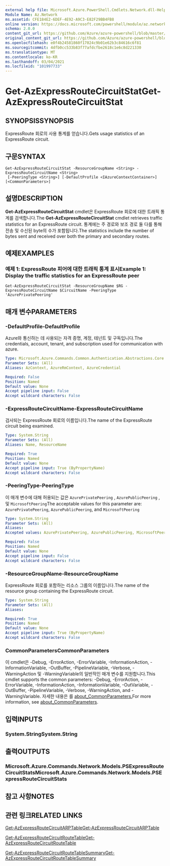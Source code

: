 ```yaml
---
external help file: Microsoft.Azure.PowerShell.Cmdlets.Network.dll-Help.xml
Module Name: Az.Network
ms.assetid: CFE184E2-6DEF-4E92-A9C3-E82F29BB4FB8
online version: https://docs.microsoft.com/powershell/module/az.network/get-azexpressroutecircuitstat
schema: 2.0.0
content_git_url: https://github.com/Azure/azure-powershell/blob/master/src/Network/Network/help/Get-AzExpressRouteCircuitStat.md
original_content_git_url: https://github.com/Azure/azure-powershell/blob/master/src/Network/Network/help/Get-AzExpressRouteCircuitStat.md
ms.openlocfilehash: e0f4b24581860f17024c9b01e62b3c84616c6f81
ms.sourcegitcommit: 4dfb0cc533b83f77afdcfbe2618c1e6c8d221330
ms.translationtype: MT
ms.contentlocale: ko-KR
ms.lasthandoff: 03/04/2021
ms.locfileid: "101997733"
---
```

# <span data-ttu-id="d2cf5-101">Get-AzExpressRouteCircuitStat</span><span class="sxs-lookup"><span data-stu-id="d2cf5-101">Get-AzExpressRouteCircuitStat</span></span>

## <span data-ttu-id="d2cf5-102">SYNOPSIS</span><span class="sxs-lookup"><span data-stu-id="d2cf5-102">SYNOPSIS</span></span>
<span data-ttu-id="d2cf5-103">ExpressRoute 회로의 사용 통계를 얻습니다.</span><span class="sxs-lookup"><span data-stu-id="d2cf5-103">Gets usage statistics of an ExpressRoute circuit.</span></span>

## <span data-ttu-id="d2cf5-104">구문</span><span class="sxs-lookup"><span data-stu-id="d2cf5-104">SYNTAX</span></span>

```
Get-AzExpressRouteCircuitStat -ResourceGroupName <String> -ExpressRouteCircuitName <String>
 [-PeeringType <String>] [-DefaultProfile <IAzureContextContainer>] [<CommonParameters>]
```

## <span data-ttu-id="d2cf5-105">설명</span><span class="sxs-lookup"><span data-stu-id="d2cf5-105">DESCRIPTION</span></span>
<span data-ttu-id="d2cf5-106">**Get-AzExpressRouteCircuitStat** cmdlet은 ExpressRoute 회로에 대한 트래픽 통계를 검색합니다.</span><span class="sxs-lookup"><span data-stu-id="d2cf5-106">The **Get-AzExpressRouteCircuitStat** cmdlet retrieves traffic statistics for an ExpressRoute circuit.</span></span> <span data-ttu-id="d2cf5-107">통계에는 주 경로와 보조 경로 둘 다를 통해 전송 및 수신된 byte의 수가 포함됩니다.</span><span class="sxs-lookup"><span data-stu-id="d2cf5-107">The statistics include the number of bytes sent and received over both the primary and secondary routes.</span></span>

## <span data-ttu-id="d2cf5-108">예제</span><span class="sxs-lookup"><span data-stu-id="d2cf5-108">EXAMPLES</span></span>

### <span data-ttu-id="d2cf5-109">예제 1: ExpressRoute 피어에 대한 트래픽 통계 표시</span><span class="sxs-lookup"><span data-stu-id="d2cf5-109">Example 1: Display the traffic statistics for an ExpressRoute peer</span></span>
```
Get-AzExpressRouteCircuitStat -ResourceGroupName $RG -ExpressRouteCircuitName $CircuitName -PeeringType 'AzurePrivatePeering'
```

## <span data-ttu-id="d2cf5-110">매개 변수</span><span class="sxs-lookup"><span data-stu-id="d2cf5-110">PARAMETERS</span></span>

### <span data-ttu-id="d2cf5-111">-DefaultProfile</span><span class="sxs-lookup"><span data-stu-id="d2cf5-111">-DefaultProfile</span></span>
<span data-ttu-id="d2cf5-112">Azure와 통신하는 데 사용되는 자격 증명, 계정, 테넌트 및 구독입니다.</span><span class="sxs-lookup"><span data-stu-id="d2cf5-112">The credentials, account, tenant, and subscription used for communication with azure.</span></span>

```yaml
Type: Microsoft.Azure.Commands.Common.Authentication.Abstractions.Core.IAzureContextContainer
Parameter Sets: (All)
Aliases: AzContext, AzureRmContext, AzureCredential

Required: False
Position: Named
Default value: None
Accept pipeline input: False
Accept wildcard characters: False
```

### <span data-ttu-id="d2cf5-113">-ExpressRouteCircuitName</span><span class="sxs-lookup"><span data-stu-id="d2cf5-113">-ExpressRouteCircuitName</span></span>
<span data-ttu-id="d2cf5-114">검사되는 ExpressRoute 회로의 이름입니다.</span><span class="sxs-lookup"><span data-stu-id="d2cf5-114">The name of the ExpressRoute circuit being examined.</span></span>

```yaml
Type: System.String
Parameter Sets: (All)
Aliases: Name, ResourceName

Required: True
Position: Named
Default value: None
Accept pipeline input: True (ByPropertyName)
Accept wildcard characters: False
```

### <span data-ttu-id="d2cf5-115">-PeeringType</span><span class="sxs-lookup"><span data-stu-id="d2cf5-115">-PeeringType</span></span>
<span data-ttu-id="d2cf5-116">이 매개 변수에 대해 허용되는 값은 `AzurePrivatePeering` , `AzurePublicPeering` , 및 `MicrosoftPeering`</span><span class="sxs-lookup"><span data-stu-id="d2cf5-116">The acceptable values for this parameter are: `AzurePrivatePeering`, `AzurePublicPeering`, and `MicrosoftPeering`</span></span>

```yaml
Type: System.String
Parameter Sets: (All)
Aliases:
Accepted values: AzurePrivatePeering, AzurePublicPeering, MicrosoftPeering

Required: False
Position: Named
Default value: None
Accept pipeline input: False
Accept wildcard characters: False
```

### <span data-ttu-id="d2cf5-117">-ResourceGroupName</span><span class="sxs-lookup"><span data-stu-id="d2cf5-117">-ResourceGroupName</span></span>
<span data-ttu-id="d2cf5-118">ExpressRoute 회로를 포함하는 리소스 그룹의 이름입니다.</span><span class="sxs-lookup"><span data-stu-id="d2cf5-118">The name of the resource group containing the ExpressRoute circuit.</span></span>

```yaml
Type: System.String
Parameter Sets: (All)
Aliases:

Required: True
Position: Named
Default value: None
Accept pipeline input: True (ByPropertyName)
Accept wildcard characters: False
```

### <span data-ttu-id="d2cf5-119">CommonParameters</span><span class="sxs-lookup"><span data-stu-id="d2cf5-119">CommonParameters</span></span>
<span data-ttu-id="d2cf5-120">이 cmdlet은 -Debug, -ErrorAction, -ErrorVariable, -InformationAction, -InformationVariable, -OutBuffer, -PipelineVariable, -Verbose, -WarningAction 및 -WarningVariable의 일반적인 매개 변수를 지원합니다.</span><span class="sxs-lookup"><span data-stu-id="d2cf5-120">This cmdlet supports the common parameters: -Debug, -ErrorAction, -ErrorVariable, -InformationAction, -InformationVariable, -OutVariable, -OutBuffer, -PipelineVariable, -Verbose, -WarningAction, and -WarningVariable.</span></span> <span data-ttu-id="d2cf5-121">자세한 내용은 를 [about_CommonParameters.](http://go.microsoft.com/fwlink/?LinkID=113216)</span><span class="sxs-lookup"><span data-stu-id="d2cf5-121">For more information, see [about_CommonParameters](http://go.microsoft.com/fwlink/?LinkID=113216).</span></span>

## <span data-ttu-id="d2cf5-122">입력</span><span class="sxs-lookup"><span data-stu-id="d2cf5-122">INPUTS</span></span>

### <span data-ttu-id="d2cf5-123">System.String</span><span class="sxs-lookup"><span data-stu-id="d2cf5-123">System.String</span></span>

## <span data-ttu-id="d2cf5-124">출력</span><span class="sxs-lookup"><span data-stu-id="d2cf5-124">OUTPUTS</span></span>

### <span data-ttu-id="d2cf5-125">Microsoft.Azure.Commands.Network.Models.PSExpressRouteCircuitStats</span><span class="sxs-lookup"><span data-stu-id="d2cf5-125">Microsoft.Azure.Commands.Network.Models.PSExpressRouteCircuitStats</span></span>

## <span data-ttu-id="d2cf5-126">참고 사항</span><span class="sxs-lookup"><span data-stu-id="d2cf5-126">NOTES</span></span>

## <span data-ttu-id="d2cf5-127">관련 링크</span><span class="sxs-lookup"><span data-stu-id="d2cf5-127">RELATED LINKS</span></span>

[<span data-ttu-id="d2cf5-128">Get-AzExpressRouteCircuitARPTable</span><span class="sxs-lookup"><span data-stu-id="d2cf5-128">Get-AzExpressRouteCircuitARPTable</span></span>](Get-AzExpressRouteCircuitARPTable.md)

[<span data-ttu-id="d2cf5-129">Get-AzExpressRouteCircuitRouteTable</span><span class="sxs-lookup"><span data-stu-id="d2cf5-129">Get-AzExpressRouteCircuitRouteTable</span></span>](Get-AzExpressRouteCircuitRouteTable.md)

[<span data-ttu-id="d2cf5-130">Get-AzExpressRouteCircuitRouteTableSummary</span><span class="sxs-lookup"><span data-stu-id="d2cf5-130">Get-AzExpressRouteCircuitRouteTableSummary</span></span>](Get-AzExpressRouteCircuitRouteTableSummary.md)
